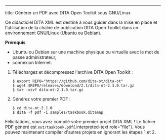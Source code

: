 ---
title: Générer un PDF avec DITA Open Toolkit sous GNU/Linux

Ce didacticiel DITA XML est destiné à vous guider dans la mise en place
et l\'utilisation de la chaîne de publication DITA Open Toolkit dans un
environnement GNU/Linux (Ubuntu ou Debian).

**Prérequis**

-   Ubuntu ou Debian sur une machine physique ou virtuelle avec le mot
    de passe administrateur,
-   connexion Internet.

1.  Téléchargez et décompressez l\'archive DITA Open Toolkit :

    ``` console
    $ export REPO="https://github.com/dita-ot/dita-ot"
    $ wget $REPO/releases/download/2.1/dita-ot-2.1.0.tar.gz
    $ tar -xzvf dita-ot-2.1.0.tar.gz
    ```

2.  Générez votre premier PDF :

    ``` console
    $ cd dita-ot-2.1.0
    $ dita -f pdf -i samples/taskbook.ditamap
    ```

Félicitations, vous avez compilé votre premier projet DITA XML ! Le
fichier PDF généré est `out/taskbook.pdf`{.interpreted-text
role="file"}. Vous pouvez maintenant compiler d\'autres projets en
ignorant les étapes 1 et 2.
